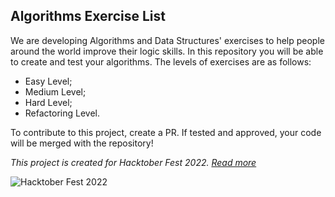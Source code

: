 ## Algorithms Exercise List

We are developing Algorithms and Data Structures' exercises to help people around the world improve their logic skills. In this repository you will be able to create and test your algorithms. The levels of exercises are as follows:

 - Easy Level;
 - Medium Level;
 - Hard Level;
 - Refactoring Level.

To contribute to this project, create a PR. If tested and approved, your code will be merged with the repository!

*This project is created for Hacktober Fest 2022. [Read more](https://hacktoberfest.com/)*

![Hacktober Fest 2022](https://hacktoberfest.com/_next/static/media/opengraph.da6e44c0.png)